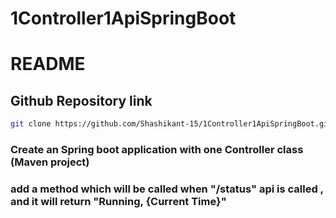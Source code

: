 # 1Controller1ApiSpringBoot


# README

## Github Repository link
```bash
git clone https://github.com/Shashikant-15/1Controller1ApiSpringBoot.git
```

### Create an Spring boot application with one Controller class (Maven project)

### add a method which will be called when "/status" api is called , and it will return "Running, {Current Time}"


